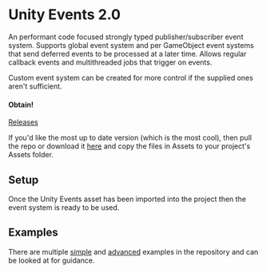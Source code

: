 # Unity Events 2.0 #
An performant code focused strongly typed publisher/subscriber event system. Supports global event system and per GameObject event systems that send deferred events to be processed at a later time. Allows regular callback events and multithreaded jobs that trigger on events.

Custom event system can be created for more control if the supplied ones aren't sufficient.

#### Obtain! ####
[Releases](https://github.com/GalvanicGames/unity-events/releases)

If you'd like the most up to date version (which is the most cool), then pull the repo or download it [here](https://github.com/GalvanicGames/unity-events/archive/master.zip) and copy the files in Assets to your project's Assets folder.

## Setup
Once the Unity Events asset has been imported into the project then the event system is ready to be used.

## Examples
There are multiple [simple]() and [advanced]() examples in the repository and can be looked at for guidance.

